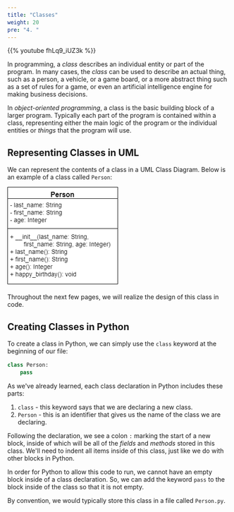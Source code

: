 ```yaml
---
title: "Classes"
weight: 20
pre: "4. "
---
```

{{% youtube fhLq9_iUZ3k %}}

In programming, a _class_ describes an individual entity or part of the program. In many cases, the _class_ can be used to describe an actual thing, such as a person, a vehicle, or a game board, or a more abstract thing such as a set of rules for a game, or even an artificial intelligence engine for making business decisions.  

In _object-oriented programming_, a class is the basic building block of a larger program. Typically each part of the program is contained within a class, representing either the main logic of the program or the individual entities or _things_ that the program will use.

## Representing Classes in UML

We can represent the contents of a class in a UML Class Diagram. Below is an example of a class called `Person`:

![Person UML Diagram](../../../images/2/2.17.p.4.personuml.png)

Throughout the next few pages, we will realize the design of this class in code.

## Creating Classes in Python

To create a class in Python, we can simply use the `class` keyword at the beginning of our file:

```python
class Person:
    pass
```

As we've already learned, each class declaration in Python includes these parts:
1. `class` - this keyword says that we are declaring a new class.
1. `Person` - this is an identifier that gives us the name of the class we are declaring.

Following the declaration, we see a colon `:` marking the start of a new block, inside of which will be all of the _fields_ and _methods_ stored in this class. We'll need to indent all items inside of this class, just like we do with other blocks in Python.

In order for Python to allow this code to run, we cannot have an empty block inside of a class declaration. So, we can add the keyword `pass` to the block inside of the class so that it is not empty. 

By convention, we would typically store this class in a file called `Person.py`. 
